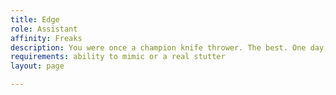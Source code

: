 ```yaml
---
title: Edge
role: Assistant
affinity: Freaks
description: You were once a champion knife thrower. The best. One day, when performing your blindfolded knife throwing act, you missed and killed her instantly. You lost your nerve and developed a stutter and tremors. Circus is all that you've known, the ring was your friend, and now all you can do is help others solve their problems. But you still remember her voice and smile. Yet should you, since another smile is making your day seem this bit brighter? Maybe new love will bring the edge back and you will be able to perform again?
requirements: ability to mimic or a real stutter
layout: page

---
```

